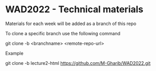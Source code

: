 # WAD2022 - Technical materials

Materials for each week will be added as a branch of this repo

To clone a specific branch use the following command

git clone -b \<branchname\> \<remote-repo-url\>

Example

git clone -b lecture2-html https://github.com/M-Gharib/WAD2022.git
